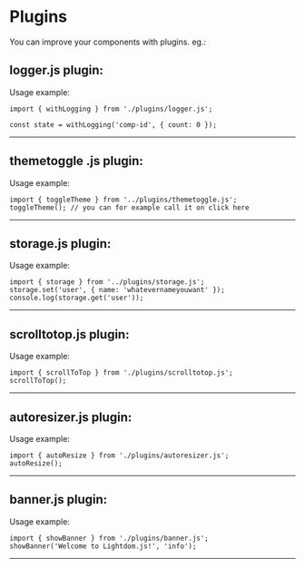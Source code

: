 # Plugins

You can improve your components with plugins. eg.:

## logger.js plugin:

Usage example:

```
import { withLogging } from './plugins/logger.js';

const state = withLogging('comp-id', { count: 0 });
```
---
## themetoggle .js plugin:

Usage example:

```
import { toggleTheme } from '../plugins/themetoggle.js';
toggleTheme(); // you can for example call it on click here
```
---
## storage.js plugin:

Usage example:

```
import { storage } from '../plugins/storage.js';
storage.set('user', { name: 'whatevernameyouwant' });
console.log(storage.get('user'));
```
---
## scrolltotop.js plugin:

Usage example:

```
import { scrollToTop } from './plugins/scrolltotop.js';
scrollToTop();
```
---
## autoresizer.js plugin:

Usage example:

```
import { autoResize } from './plugins/autoresizer.js';
autoResize();
```
---
## banner.js plugin:

Usage example:

```
import { showBanner } from './plugins/banner.js';
showBanner('Welcome to Lightdom.js!', 'info');
```
---

